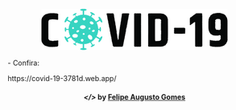 
<p align="center"><img src="src/img/image.png"></p>
<p>- Confira:<br>
<p>https://covid-19-3781d.web.app/ 
  
<h4 align="center">
  <em>&lt;/&gt;</em> by <a href="https://github.com/gmxfelipe" target="_blank">Felipe Augusto Gomes</a>
</h4>
